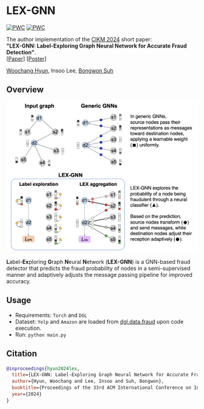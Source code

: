 # LEX-GNN

[![PWC](https://img.shields.io/endpoint.svg?url=https://paperswithcode.com/badge/lex-gnn-label-exploring-graph-neural-network/fraud-detection-on-amazon-fraud)](https://paperswithcode.com/sota/fraud-detection-on-amazon-fraud?p=lex-gnn-label-exploring-graph-neural-network)
[![PWC](https://img.shields.io/endpoint.svg?url=https://paperswithcode.com/badge/lex-gnn-label-exploring-graph-neural-network/fraud-detection-on-yelp-fraud)](https://paperswithcode.com/sota/fraud-detection-on-yelp-fraud?p=lex-gnn-label-exploring-graph-neural-network)

The author implementation of the [CIKM 2024](https://cikm2024.org/) short paper:  
**"LEX-GNN: Label-Exploring Graph Neural Network for Accurate Fraud Detection"**.  
[[Paper](https://dl.acm.org/doi/10.1145/3627673.3679956)] [[Poster](./lex_poster.pdf)]


[Woochang Hyun](https://scholar.google.com/citations?user=lswcPDIAAAAJ), 
Insoo Lee, 
[Bongwon Suh](https://scholar.google.com/citations?user=-nlhtEkAAAAJ)


## Overview

<p align="center">
    <a href="https://github.com/wdhyun/LEX">
        <img src="./lex_overview.png" width="750"/>
    </a>
<p>

**L**abel-**Ex**ploring **G**raph **N**eural **N**etwork (**LEX-GNN**) is a GNN-based fraud detector that predicts the fraud probability of nodes in a semi-supervised manner and adaptively adjusts the message passing pipeline for improved accuracy.


## Usage
- Requirements: `Torch` and `DGL`
- Dataset: `Yelp` and `Amazon` are loaded from [dgl.data.fraud](https://docs.dgl.ai/api/python/dgl.data.html#node-prediction-datasets) upon code execution.
- Run: `python main.py`

## Citation

```bibtex
@inproceedings{hyun2024lex,
  title={LEX-GNN: Label-Exploring Graph Neural Network for Accurate Fraud Detection},
  author={Hyun, Woochang and Lee, Insoo and Suh, Bongwon},
  booktitle={Proceedings of the 33rd ACM International Conference on Information and Knowledge Management (CIKM'24)},
  year={2024}
}
```

